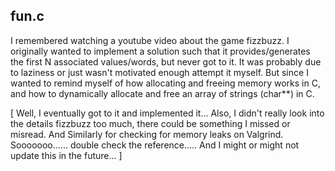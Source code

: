 ## fun.c
I remembered watching a youtube video about the game fizzbuzz. I originally
wanted to implement a solution such that it provides/generates the first N
associated values/words, but never got to it. It was probably due to laziness or
just wasn't motivated enough attempt it myself. But since I wanted to remind
myself of how allocating and freeing memory works in C, and how to dynamically
allocate and free an array of strings (char**) in C.

[ Well, I eventually got to it and implemented it... Also, I didn't really look
into the details fizzbuzz too much, there could be something I missed or
misread. And Similarly for checking for memory leaks on Valgrind. Sooooooo......
double check the reference..... And I might or might not update this in the
future... ]
